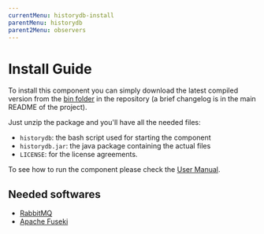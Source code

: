 ```yaml
---
currentMenu: historydb-install
parentMenu: historydb
parent2Menu: observers
---
```


# Install Guide
To install this component you can simply download the latest compiled version from the [bin folder](https://github.com/deib-polimi/modaclouds-history-db/tree/master/bin) in the repository (a brief changelog is in the main README of the project).

Just unzip the package and you'll have all the needed files:
* `historydb`: the bash script used for starting the component
* `historydb.jar`: the java package containing the actual files
* `LICENSE`: for the license agreements.

To see how to run the component please check the [User Manual](user-manual.md).

## Needed softwares
* [RabbitMQ](http://www.rabbitmq.com/download.html)
* [Apache Fuseki](http://jena.apache.org/download/index.cgi)
